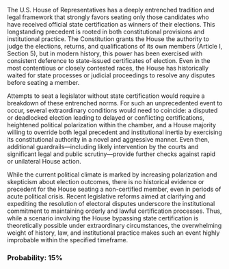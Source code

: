 The U.S. House of Representatives has a deeply entrenched tradition and legal framework that strongly favors seating only those candidates who have received official state certification as winners of their elections. This longstanding precedent is rooted in both constitutional provisions and institutional practice. The Constitution grants the House the authority to judge the elections, returns, and qualifications of its own members (Article I, Section 5), but in modern history, this power has been exercised with consistent deference to state-issued certificates of election. Even in the most contentious or closely contested races, the House has historically waited for state processes or judicial proceedings to resolve any disputes before seating a member.

Attempts to seat a legislator without state certification would require a breakdown of these entrenched norms. For such an unprecedented event to occur, several extraordinary conditions would need to coincide: a disputed or deadlocked election leading to delayed or conflicting certifications, heightened political polarization within the chamber, and a House majority willing to override both legal precedent and institutional inertia by exercising its constitutional authority in a novel and aggressive manner. Even then, additional guardrails—including likely intervention by the courts and significant legal and public scrutiny—provide further checks against rapid or unilateral House action.

While the current political climate is marked by increasing polarization and skepticism about election outcomes, there is no historical evidence or precedent for the House seating a non-certified member, even in periods of acute political crisis. Recent legislative reforms aimed at clarifying and expediting the resolution of electoral disputes underscore the institutional commitment to maintaining orderly and lawful certification processes. Thus, while a scenario involving the House bypassing state certification is theoretically possible under extraordinary circumstances, the overwhelming weight of history, law, and institutional practice makes such an event highly improbable within the specified timeframe.

### Probability: 15%
